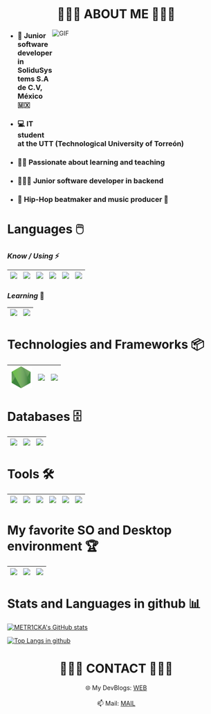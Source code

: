 <h1 align="center"> 👨🏻‍💻 ABOUT ME 👨🏻‍💻 </h1>

<img align="right" height="250" width="400" alt="GIF" src="https://github.com/abhisheknaiidu/abhisheknaiidu/blob/master/code.gif?raw=true" width="500" height="320" />

* ### 💼 Junior software developer in SoliduSystems S.A de C.V, México 🇲🇽

* ### 💻 IT student at the UTT (Technological University of Torreón)

* ### 👨‍🏫 Passionate about learning and teaching

* ### 👨🏻‍💻 Junior software developer in backend

* ### 🎵 Hip-Hop beatmaker and music producer 🎹

# Languages 🖱️

### *Know / Using* ⚡

|<code><a href="https://www.javascript.com/" target="_blank"><img height="50" src="https://upload.wikimedia.org/wikipedia/commons/6/6a/JavaScript-logo.png"></a></code>|<code><a href="https://www.python.org" target="_blank"><img height="50" src="https://upload.wikimedia.org/wikipedia/commons/thumb/c/c3/Python-logo-notext.svg/2048px-Python-logo-notext.svg.png"></a></code>|<code><a href="https://www.typescriptlang.org" target="_blank"><img height="50" src="https://upload.wikimedia.org/wikipedia/commons/thumb/4/4c/Typescript_logo_2020.svg/1024px-Typescript_logo_2020.svg.png"></a></code>|<code><a href="https://docs.microsoft.com/en-us/dotnet/csharp/" target="_blank"><img height="50" src="https://seeklogo.com/images/C/c-sharp-c-logo-02F17714BA-seeklogo.com.png"></a></code>|<code><a target="_blank"><img height="50" src="https://images.velog.io/images/kjy5947/post/d8110ae4-68b0-4eac-9e21-606c96035b39/markdown.jpg"></a></code>|<code><a href="https://www.php.net" target="_blank"><img height="50" src="https://upload.wikimedia.org/wikipedia/commons/thumb/2/27/PHP-logo.svg/1200px-PHP-logo.svg.png"></a></code>|
|-|-|-|-|-|-|

### *Learning* 🔧

|<code><a href="http://rauljesus.xyz/redes/gnuLinux/basics-bash-scripting/" target="_blank"><img height="50" src="https://ugeek.github.io/blog/images-blog/bash.png"></a></code>|<code><a target="_blank"><img height="50" src="https://s3.amazonaws.com/s3.timetoast.com/public/uploads/photo/10554971/image/6b8a764ca8af0e8f19f5b3b4aab56734"></a></code>|
|-|-|

# Technologies and Frameworks 📦

|<code><a href="https://nodejs.org/es/" target="_blank"><img height="50" src="https://raw.githubusercontent.com/github/explore/80688e429a7d4ef2fca1e82350fe8e3517d3494d/topics/nodejs/nodejs.png"></a></code>|<code><a href="https://adonisjs.com" target="_blank"><img height="50" src="https://avatars.githubusercontent.com/u/13810373?s=280&v=4"></a></code>|<code><a href="https://laravel.com" target="_blank"><img height="50" src="https://cdn.worldvectorlogo.com/logos/laravel-2.svg"></a></code>|
|-|-|-|

# Databases 🗄️

|<code><a href="https://www.mysql.com" target="_blank"><img height="50" src="https://blog.irontec.com/wp-content/uploads/2016/01/mysql-logo.png"></a></code>|<code><a href="https://www.mongodb.com" target="_blank"><img height="50" src="https://blog.desdelinux.net/wp-content/uploads/2021/07/mongoDB.png"></a></code>|<code><a href="https://www.postgresql.org" target="_blank"><img height="50" src="https://upload.wikimedia.org/wikipedia/commons/thumb/2/29/Postgresql_elephant.svg/640px-Postgresql_elephant.svg.png"></a></code>|
|-|-|-|

# Tools 🛠️

|<code><a href="https://git-scm.com" target="_blank"><img height="50" src="https://cdn.svgporn.com/logos/git-icon.svg"></a></code>|<code><a href="https://code.visualstudio.com" target="_blank"><img height="50" src="https://cdn.svgporn.com/logos/visual-studio-code.svg"></a></code>|<code><a href="https://insomnia.rest" target="_blank"><img height="50" src="https://img.stackshare.io/service/6406/qLPJL1NZ.jpg"></a></code>|<code><a href="https://www.vim.org" target="_blank"><img height="50" src="https://upload.wikimedia.org/wikipedia/commons/thumb/9/9f/Vimlogo.svg/1022px-Vimlogo.svg.png"></a></code>|<code><a href="https://neovim.io" target="_blank"><img height="50" src="https://user-images.githubusercontent.com/367259/67332956-6dbb5000-f528-11e9-9963-0a4c116242d3.jpeg"></a></code>|<code><a href="https://nvchad.github.io" target="_blank"><img height="50" src="https://nvchad.netlify.app/img/logo.svg"></a></code>|
|-|-|-|-|-|-|

# My favorite SO and Desktop environment 🏆

|<code><a target="_blank"><img height="50" src="https://upload.wikimedia.org/wikipedia/commons/a/af/Tux.png"></a></code>|<code><a href="https://ubuntu.com/download" target="_blank"><img height="50" src="https://i.blogs.es/82572c/debian-logo/1366_2000.jpg"></a></code>|<code><a href="https://extensions.gnome.org" target="_blank"><img height="50" src="https://www.vectorlogo.zone/logos/gnome/gnome-ar21.png"></a></code>|
|-|-|-|

# Stats and Languages in github 📊

[![METR1CKA's GitHub stats](https://github-readme-stats.vercel.app/api?username=METR1CKA&show_icons=true&theme=radical)](https://github.com/anuraghazra/github-readme-stats)

[![Top Langs in github](https://github-readme-stats.vercel.app/api/top-langs/?username=METR1CKA&theme=radical)](https://github.com/anuraghazra/github-readme-stats)

<h1 align="center"> 👨🏻‍💻 CONTACT 👨🏻‍💻 </h1>

<div align="center">
    🌐 My DevBlogs: <a href="https://metr1cka.github.io">WEB</a>
</div>
<br>
<div align="center">
    📫 Mail: <a href="mailto:ferchosalazar054@gmail.com">MAIL</a>
</div>
